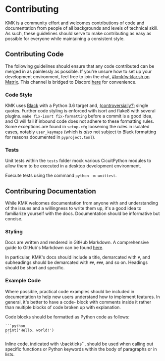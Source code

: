 # Contributing
KMK is a community effort and welcomes contributions of code and documentation from people 
of all backgrounds and levels of technical skill. As such, these guidelines should serve 
to make contributing as easy as possible for everyone while maintaining a consistent style.

## Contributing Code
The following guidelines should ensure that any code contributed can be merged in as 
painlessly as possible. If you're unsure how to set up your development environment, 
feel free to join the chat, [#kmkfw:klar.sh on Matrix](https://matrix.to/#/#kmkfw:klar.sh). 
This channel is bridged to Discord [here](https://discord.gg/QBHUUpeGUd) for convenience.

### Code Style

KMK uses [Black](https://github.com/psf/black) with a Python 3.6 target and,
[(controversially?)](https://github.com/psf/black/issues/594) single quotes.
Further code styling is enforced with isort and flake8 with several plugins.
`make fix-isort fix-formatting` before a commit is a good idea, and CI will fail
if inbound code does not adhere to these formatting rules. Some exceptions are
found in `setup.cfg` loosening the rules in isolated cases, notably
`user_keymaps` (which is *also* not subject to Black formatting for reasons
documented in `pyproject.toml`).

### Tests

Unit tests within the `tests` folder mock various CicuitPython modules to allow
them to be executed in a desktop development environment.

Execute tests using the command `python -m unittest`.

## Contriburing Documentation
While KMK welcomes documentation from anyone with and understanding of the issues 
and a willingness to write them up, it's a good idea to familiarize yourself with 
the docs. Documentation should be informative but concise.

### Styling
Docs are written and rendered in GitHub Markdown. A comprehensive guide to GitHub's 
Markdown can be found [here](https://docs.github.com/en/get-started/writing-on-github/getting-started-with-writing-and-formatting-on-github/basic-writing-and-formatting-syntax).

In particular, KMK's docs should include a title, demarcated with `#`, and subheadings 
should be demarcated with `##`, `###`, and so on. Headings should be short and specific.

### Example Code
Where possible, practical code examples should be included in documentation to help 
new users understand how to implement features. In general, it's better to have a code-
block with comments inside it rather than multiple blocks of code broken up with 
explanation.

Code blocks should be formatted as Python code as follows:
````
```python
print('Hello, world!')
```
````

Inline code, indicated with `\`backticks\``, should be used when calling out specific 
functions or Python keywords within the body of paragraphs or in lists.
